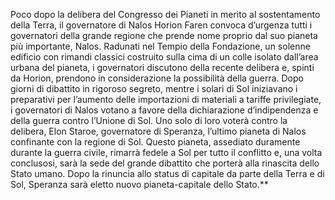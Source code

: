 Poco dopo la delibera del Congresso dei Pianeti in merito al sostentamento della Terra, il governatore di Nalos Horion Faren convoca d’urgenza tutti i governatori della grande regione che prende nome proprio dal suo pianeta più importante, Nalos. Radunati nel Tempio della Fondazione, un solenne edificio con rimandi classici costruito sulla cima di un colle isolato dall’area urbana del pianeta, i governatori discutono della recente delibera e, spinti da Horion, prendono in considerazione la possibilità della guerra. Dopo giorni di dibattito in rigoroso segreto, mentre i solari di Sol iniziavano i preparativi per l’aumento delle importazioni di materiali a tariffe privilegiate, i governatori di Nalos votano a favore della dichiarazione d’indipendenza e della guerra contro l’Unione di Sol. Uno solo di loro voterà contro la delibera, Elon Staroe, governatore di Speranza, l’ultimo pianeta di Nalos confinante con la regione di Sol. Questo pianeta, assediato duramente durante la guerra civile, rimarrà fedele a Sol per tutto il conflitto e, una volta conclusosi, sarà la sede del grande dibattito che porterà alla rinascita dello Stato umano. Dopo la rinuncia allo status di capitale da parte della Terra e di Sol, Speranza sarà eletto nuovo pianeta-capitale dello Stato.**
